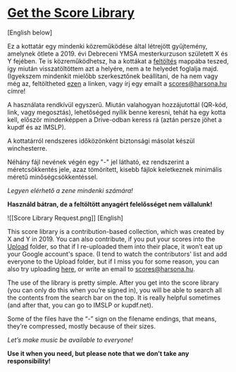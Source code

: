 # [Get the Score Library](mailto:scores@harsona.hu?subject=Score_Library&Subject&body=Please_send_me_the_Score_Library_Thanks)

[English below]

Ez a kottatár egy mindenki közreműködése által létrejött gyűjtemény, amelynek ötlete a 2019. évi Debreceni YMSA mesterkurzuson született X és Y fejében. Te is közreműködhetsz, ha a kottákat a [feltöltés](https://drive.google.com/drive/folders/1pfs4gyP6S_39VI03s-GH8EyXEGYcX-99?usp=sharing) mappába teszed, így miután visszatöltöttem azt a helyére, nem a te helyedet foglalja majd. (Igyekszem mindenkit mielőbb szerkesztőnek beállítani, de ha nem vagy még az, feltöltheted [ezen](https://drive.google.com/drive/folders/19Ju50Ii1CyrQ29IFsO8qf2oNry6YhAZS) a linken, vagy írj egy emailt a scores@harsona.hu címre!

A használata rendkívül egyszerű. Miután valahogyan hozzájutottál (QR-kód, link, vagy megosztás), lehetőséged nyílik benne keresni, tehát ha egy kotta kell, először mindenképpen a Drive-odban keress rá (aztán persze jöhet a kupdf és az IMSLP).

A kottatárról rendszeres időközönként biztonsági másolat készül winchesterre.

Néhány fájl nevének végén egy "-" jel látható, ez rendszerint a méretcsökkentés jele, azaz tömörített, kisebb fájlok keletkeznek minimális méretű minőségcsökkentéssel.

*Legyen elérhető a zene mindenki számára!*

**Használd bátran, de a feltöltött anyagért felelősséget nem vállalunk!**

![[Score Library Request.png]]
[English]

This score library is a contribution-based collection, which was created by X and Y in 2019. You can also contribute, if you put your scores into the [Upload](https://drive.google.com/drive/folders/1pfs4gyP6S_39VI03s-GH8EyXEGYcX-99?usp=sharing) folder, so that if I re-uploaded them into their place, it won’t eat up your Google account's space. (I tend to watch the contributors' list and add everyone to the Upload folder, but if I miss you for some reason, you can also try uploading [here](https://drive.google.com/drive/folders/19Ju50Ii1CyrQ29IFsO8qf2oNry6YhAZS), or write an email to scores@harsona.hu.  

The use of the library is pretty simple. After you get into the score library (you can only do this when you’re signed in), you will be able to search all the contents from the search bar on the top. It is really helpful sometimes (and after that, you can go to IMSLP or kupdf.net).

Some of the files have the “-” sign on the filename endings, that means, they’re compressed, mostly because of their sizes.

*Let’s make music be available to everyone!*

**Use it when you need, but please note that we don’t take any responsibility!**